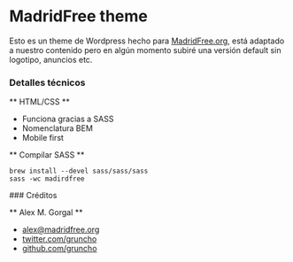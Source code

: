 # MadridFree theme

Esto es un theme de Wordpress hecho para [MadridFree.org](http://madridfree.org), está adaptado a nuestro contenido pero en algún momento subiré una versión default sin logotipo, anuncios etc.

### Detalles técnicos

** HTML/CSS **

- Funciona gracias a SASS
- Nomenclatura BEM
- Mobile first

** Compilar SASS **

```
brew install --devel sass/sass/sass
sass -wc madirdfree
```

### Créditos

** Alex M. Gorgal **

- [alex@madridfree.org](mailto:alex@madridfree.org)
- [twitter.com/gruncho](http://github.com/gruncho)
- [github.com/gruncho](http://twitter.com/gruncho)
